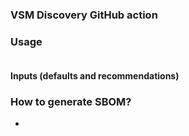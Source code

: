 ### VSM Discovery GitHub action

### Usage

```yaml

```

#### Inputs (defaults and recommendations)


### How to generate SBOM?
- 

 